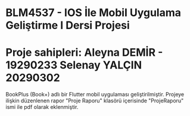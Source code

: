 # BLM4537 - IOS İle Mobil Uygulama Geliştirme I Dersi Projesi
# Proje sahipleri:  Aleyna DEMİR - 19290233        Selenay YALÇIN  20290302
BookPlus (Book+) adlı bir Flutter mobil uygulaması geliştirilmiştir. Projeye ilişkin düzenlenen rapor "Proje Raporu" klasörü içerisinde "ProjeRaporu" ismi ile pdf olarak eklenmiştir.

